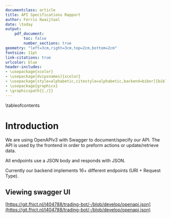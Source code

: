 ```yaml
---
documentclass: article
title: API Specifications Rapport
author: Ferris Kwaijtaal
date: \today
output:
    pdf_document:
        toc: false
        number_sections: true
geometry: "left=3cm,right=3cm,top=2cm,bottom=2cm"
fontsize: 11pt
link-citations: true
urlcolor: blue
header-includes:
- \usepackage{xcolor}
- \usepackage[dvipsnames]{xcolor}
- \usepackage[style=alphabetic,citestyle=alphabetic,backend=biber]{biblatex}
- \usepackage{graphicx}
- \graphicspath{{./}}
---
```


\tableofcontents

# Introduction
We are using OpenAPIv3 with Swagger to document/specify our API. 
The API is used by the frontend in order to preform actions or update/retrieve data.

All endpoints use a JSON body and responds with JSON.

Currently our backend implements 16+ different endpoints (URI + Request Type).

## Viewing swagger UI
[https://git.fhict.nl/I404788/trading-bot/-/blob/develop/openapi.json](https://git.fhict.nl/I404788/trading-bot/-/blob/develop/openapi.json)



